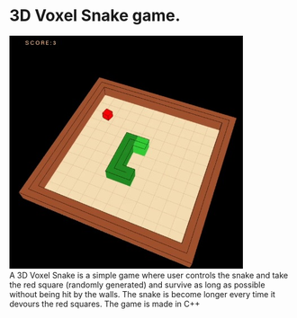 # 3D Voxel Snake game.

![GitHub Logo](/image/3Dvoxel.jpg) <br>
A 3D Voxel Snake is a simple game where user controls the snake and take the red square (randomly generated) and survive as long as possible without being hit by the walls. The snake is become longer every time it devours the red squares. The game is made in C++


